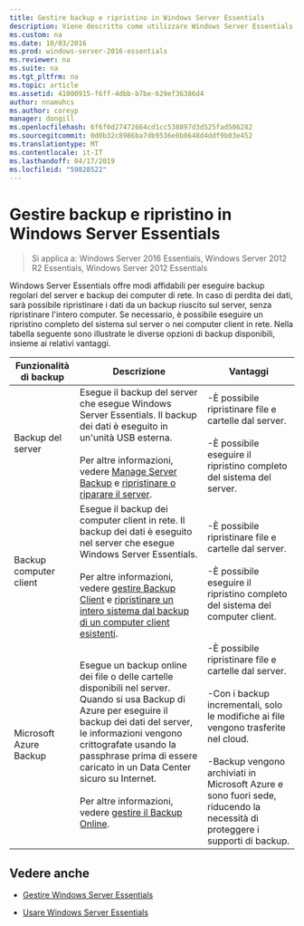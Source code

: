 ```yaml
---
title: Gestire backup e ripristino in Windows Server Essentials
description: Viene descritto come utilizzare Windows Server Essentials
ms.custom: na
ms.date: 10/03/2016
ms.prod: windows-server-2016-essentials
ms.reviewer: na
ms.suite: na
ms.tgt_pltfrm: na
ms.topic: article
ms.assetid: 41000915-f6ff-4dbb-b7be-629ef36386d4
author: nnamuhcs
ms.author: coreyp
manager: dongill
ms.openlocfilehash: 6f6f0d27472664cd1cc538897d3d525fad506282
ms.sourcegitcommit: 0d0b32c8986ba7db9536e0b8648d4ddf9b03e452
ms.translationtype: MT
ms.contentlocale: it-IT
ms.lasthandoff: 04/17/2019
ms.locfileid: "59828522"
---
```

# <a name="manage-backup-and-restore-in-windows-server-essentials"></a>Gestire backup e ripristino in Windows Server Essentials

>Si applica a: Windows Server 2016 Essentials, Windows Server 2012 R2 Essentials, Windows Server 2012 Essentials
 
 Windows Server Essentials offre modi affidabili per eseguire backup regolari del server e backup dei computer di rete. In caso di perdita dei dati, sarà possibile ripristinare i dati da un backup riuscito sul server, senza ripristinare l'intero computer. Se necessario, è possibile eseguire un ripristino completo del sistema sul server o nei computer client in rete. Nella tabella seguente sono illustrate le diverse opzioni di backup disponibili, insieme ai relativi vantaggi.  
  
|Funzionalità di backup|Descrizione|Vantaggi|  
|--------------------|-----------------|----------------|  
|Backup del server|Esegue il backup del server che esegue Windows Server Essentials. Il backup dei dati è eseguito in un'unità USB esterna.<br /><br /> Per altre informazioni, vedere [Manage Server Backup](Manage-Server-Backup-in-Windows-Server-Essentials.md) e [ripristinare o riparare il server](Restore-or-repair-your-server-running-Windows-Server-Essentials.md).|-È possibile ripristinare file e cartelle dal server.<br /><br /> -È possibile eseguire il ripristino completo del sistema del server.|  
|Backup computer client|Esegue il backup dei computer client in rete. Il backup dei dati è eseguito nel server che esegue Windows Server Essentials.<br /><br /> Per altre informazioni, vedere [gestire Backup Client](Manage-Client-Computer-Backup-in-Windows-Server-Essentials.md) e [ripristinare un intero sistema dal backup di un computer client esistenti](Restore-a-full-system-from-an-existing-client-computer-backup.md).|-È possibile ripristinare file e cartelle dal server.<br /><br /> -È possibile eseguire il ripristino completo del sistema del computer client.|  
| Microsoft Azure Backup|Esegue un backup online dei file o delle cartelle disponibili nel server. Quando si usa Backup di Azure per eseguire il backup dei dati del server, le informazioni vengono crittografate usando la passphrase prima di essere caricato in un Data Center sicuro su Internet.<br /><br /> Per altre informazioni, vedere [gestire il Backup Online](Manage-Online-Backup-in-Windows-Server-Essentials.md).|-È possibile ripristinare file e cartelle dal server.<br /><br /> -Con i backup incrementali, solo le modifiche ai file vengono trasferite nel cloud.<br /><br /> -Backup vengono archiviati in Microsoft Azure e sono fuori sede, riducendo la necessità di proteggere i supporti di backup.|  
  
## <a name="see-also"></a>Vedere anche  
  
-   [Gestire Windows Server Essentials](Manage-Windows-Server-Essentials.md)  
  
-   [Usare Windows Server Essentials](../use/Use-Windows-Server-Essentials.md)
